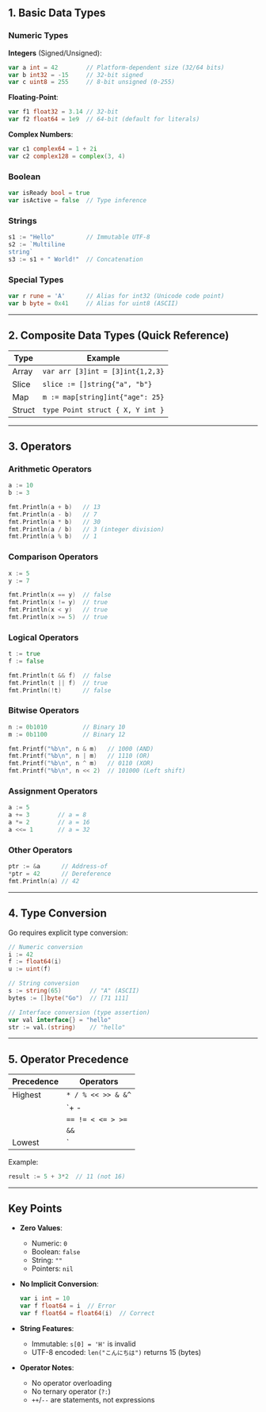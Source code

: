 ## **1. Basic Data Types**

### **Numeric Types**
**Integers** (Signed/Unsigned):
```go
var a int = 42        // Platform-dependent size (32/64 bits)
var b int32 = -15     // 32-bit signed
var c uint8 = 255     // 8-bit unsigned (0-255)
```

**Floating-Point**:
```go
var f1 float32 = 3.14 // 32-bit
var f2 float64 = 1e9  // 64-bit (default for literals)
```

**Complex Numbers**:
```go
var c1 complex64 = 1 + 2i
var c2 complex128 = complex(3, 4)
```

### **Boolean**
```go
var isReady bool = true
var isActive = false  // Type inference
```

### **Strings**
```go
s1 := "Hello"         // Immutable UTF-8
s2 := `Multiline
string`
s3 := s1 + " World!"  // Concatenation
```

### **Special Types**
```go
var r rune = 'A'      // Alias for int32 (Unicode code point)
var b byte = 0x41     // Alias for uint8 (ASCII)
```

---

## **2. Composite Data Types** (Quick Reference)
| Type      | Example                          |
|-----------|----------------------------------|
| Array     | `var arr [3]int = [3]int{1,2,3}`|
| Slice     | `slice := []string{"a", "b"}`    |
| Map       | `m := map[string]int{"age": 25}` |
| Struct    | `type Point struct { X, Y int }` |

---

## **3. Operators**

### **Arithmetic Operators**
```go
a := 10
b := 3

fmt.Println(a + b)   // 13
fmt.Println(a - b)   // 7
fmt.Println(a * b)   // 30
fmt.Println(a / b)   // 3 (integer division)
fmt.Println(a % b)   // 1
```

### **Comparison Operators**
```go
x := 5
y := 7

fmt.Println(x == y)  // false
fmt.Println(x != y)  // true
fmt.Println(x < y)   // true
fmt.Println(x >= 5)  // true
```

### **Logical Operators**
```go
t := true
f := false

fmt.Println(t && f)  // false
fmt.Println(t || f)  // true
fmt.Println(!t)      // false
```

### **Bitwise Operators**
```go
n := 0b1010          // Binary 10
m := 0b1100          // Binary 12

fmt.Printf("%b\n", n & m)   // 1000 (AND)
fmt.Printf("%b\n", n | m)   // 1110 (OR)
fmt.Printf("%b\n", n ^ m)   // 0110 (XOR)
fmt.Printf("%b\n", n << 2)  // 101000 (Left shift)
```

### **Assignment Operators**
```go
a := 5
a += 3        // a = 8
a *= 2        // a = 16
a <<= 1       // a = 32
```

### **Other Operators**
```go
ptr := &a      // Address-of
*ptr = 42      // Dereference
fmt.Println(a) // 42
```

---

## **4. Type Conversion**
Go requires explicit type conversion:
```go
// Numeric conversion
i := 42
f := float64(i)
u := uint(f)

// String conversion
s := string(65)        // "A" (ASCII)
bytes := []byte("Go")  // [71 111]

// Interface conversion (type assertion)
var val interface{} = "hello"
str := val.(string)    // "hello"
```

---

## **5. Operator Precedence**

| Precedence | Operators                     |
|------------|-------------------------------|
| Highest    | `* / % << >> & &^`            |
|            | `+ - | ^`                     |
|            | `== != < <= > >=`             |
|            | `&&`                          |
| Lowest     | `||`                          |

Example:
```go
result := 5 + 3*2  // 11 (not 16)
```

---

## **Key Points**
- **Zero Values**:
  - Numeric: `0`
  - Boolean: `false`
  - String: `""`
  - Pointers: `nil`

- **No Implicit Conversion**:
  ```go
  var i int = 10
  var f float64 = i  // Error
  var f float64 = float64(i)  // Correct
  ```

- **String Features**:
  - Immutable: `s[0] = 'H'` is invalid
  - UTF-8 encoded: `len("こんにちは")` returns 15 (bytes)

- **Operator Notes**:
  - No operator overloading
  - No ternary operator (`?:`)
  - `++`/`--` are statements, not expressions
